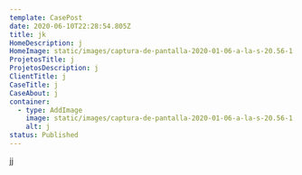 ```yaml
---
template: CasePost
date: 2020-06-10T22:28:54.805Z
title: jk
HomeDescription: j
HomeImage: static/images/captura-de-pantalla-2020-01-06-a-la-s-20.56-1.png
ProjetosTitle: j
ProjetosDescription: j
ClientTitle: j
CaseTitle: j
CaseAbout: j
container:
  - type: AddImage
    image: static/images/captura-de-pantalla-2020-01-06-a-la-s-20.56-1.png
    alt: j
status: Published
---
```

jj